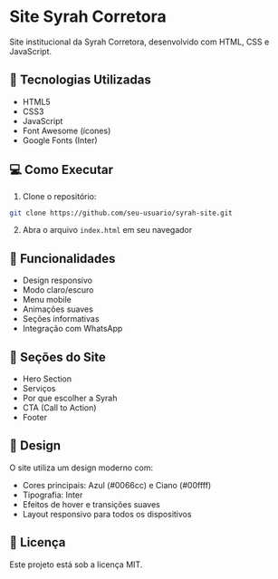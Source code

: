 # Site Syrah Corretora

Site institucional da Syrah Corretora, desenvolvido com HTML, CSS e JavaScript.

## 🚀 Tecnologias Utilizadas

- HTML5
- CSS3
- JavaScript
- Font Awesome (ícones)
- Google Fonts (Inter)

## 💻 Como Executar

1. Clone o repositório:

```bash
git clone https://github.com/seu-usuario/syrah-site.git
```

2. Abra o arquivo `index.html` em seu navegador

## 🌟 Funcionalidades

- Design responsivo
- Modo claro/escuro
- Menu mobile
- Animações suaves
- Seções informativas
- Integração com WhatsApp

## 📱 Seções do Site

- Hero Section
- Serviços
- Por que escolher a Syrah
- CTA (Call to Action)
- Footer

## 🎨 Design

O site utiliza um design moderno com:

- Cores principais: Azul (#0066cc) e Ciano (#00ffff)
- Tipografia: Inter
- Efeitos de hover e transições suaves
- Layout responsivo para todos os dispositivos

## 📄 Licença

Este projeto está sob a licença MIT.
